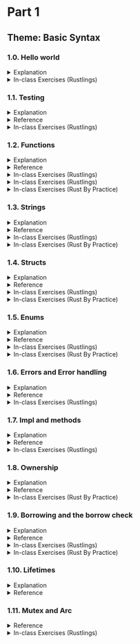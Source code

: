 # Part 1

## Theme: Basic Syntax

### 1.0. Hello world

<details>
<summary> Explanation </summary>
<div markdown="1"><blockquote>

```bash
cargo new rust-basic
```

위 명령어를 커맨드라인에 입력하면 Cargo가 rust-basic이라는 기본적인 Rust Scaffold 패키지를 생성합니다.

여기서 Cargo는 Rust의 패키지 매니저이자, 컴파일, 유닛 테스트 등의 기능을 제공해주는 아주 유용한 공식 어플리케이션입니다. Cargo의 기능에 대해 더 자세히 알고싶으신 분은 “[The Cargo Book](https://doc.rust-lang.org/cargo/)”을 참고해주세요.

```
rust-basic
├─ src
│  └─ main.rs
├─ target
│  └─ debug
├─ Cargo.toml
└─ Cargo.lock
```

새 패키지를 생성하면, 위와 같은 계층구조로 패키지가 생성됨을 확인할 수 있습니다.

아직 실행파일을 build하지 않았더라면, Cargo.lock과 target 폴더는 생성되지 않았을 것입니다. 여기서 위 구성요소 각각에 대해 가볍게 설명하겠습니다.

- src 폴더는 *.rs로 끝나는 소스 코드들을 보관하는 폴더입니다.
- target 폴더는 실행 파일을 빌드하면 그 결과가 저장되는 폴더입니다.
- Cargo.toml은 개발자가 디펜던시 등 패키지 정보에 대해 직접 작성하는 곳입니다.
    
    ```toml
    [package]
    name = "rust-basic"
    version = "0.1.0"
    edition = "2021"
    
    # See more keys and their definitions at https://doc.rust-lang.org/cargo/reference/manifest.html
    
    [dependencies]
    ```
    
    - [package] 밑에는 패키지 이름, 패키지의 버전, author 등이 있으며, edition은 사용하는 rust 언어의 버전을 의미합니다.
    - [dependencies]는 패키지가 사용하는 다른 라이브러리(crate)들의 이름과 버전을 적는 곳입니다.
    - 그 외 나머지는 개발 과정에서 차차 알게 될 것입니다.
- Cargo.lock은 Cargo.toml과 그 기능이 유사하나, 개발자가 manual하게 작성하는 것이 아닌 rust 컴파일러가 빌드 과정에서 자동적으로 생성되는 파일입니다. (더 자세한 내용은 다음 글들을 참고해주세요: [Cargo.toml vs Cargo.lock](https://doc.rust-lang.org/cargo/guide/cargo-toml-vs-cargo-lock.html), [Cargo.lock의 의의](https://doc.rust-lang.org/cargo/faq.html#why-do-binaries-have-cargolock-in-version-control-but-not-libraries))

    ![Untitled](https://user-images.githubusercontent.com/96561121/201534016-6d94d0f2-1c12-44f5-9ebc-f1ee0bb25f04.png)

rust-basic 폴더에서 `cargo run` 명령어를 입력하면 실행파일이 빌드되고, 위와 같이 “Hello, world!”가 출력됩니다.

```rust
fn main() {
    println!("Hello, world!");
}
```

src/main.rs 파일을 확인하면, `main()` 함수 안에 `println!` 매크로가 작성되어있는 것을 확인할 수 있습니다.  
이를 [Declarative macro](https://rinthel.github.io/rust-lang-book-ko/appendix-04-macros.html#%EC%9D%BC%EB%B0%98%EC%A0%81%EC%9D%B8-%EB%A9%94%ED%83%80%ED%94%84%EB%A1%9C%EA%B7%B8%EB%9E%98%EB%B0%8D%EC%9D%84-%EC%9C%84%ED%95%9C-macro_rules-%EB%A5%BC-%EC%82%AC%EC%9A%A9%ED%95%98%EB%8A%94-%EC%84%A0%EC%96%B8%EC%A0%81-%EB%A7%A4%ED%81%AC%EB%A1%9C)라고 부르는데, 자세한 것은 나중에 다시 이야기하겠습니다.  
지금은 `println!` 매크로가 안에 있는 문자열을 터미널에 출력한다 정도로만 이해하면 되겠습니다.

</blockquote></div></details>

<details>
<summary> In-class Exercises (Rustlings) </summary>
<div markdown="1"><blockquote> 

Complete rustlings “intro1, 2” exercises.

Boilerplate codes are stored in path below,  
`rustlings/exercises/intro/`

and you can verify your work by running `rustlings run intro1` command.
</blockquote></div></details>


### 1.1. Testing

<details>
<summary> Explanation </summary>
<div markdown="1"><blockquote>

다음으로는 Rust의 unit test에 대해 알아보겠습니다.

```bash
git clone https://github.com/boomlabs-web3/rust-basic.git
cd rust-basic
git checkout 1.1.0
```

**“1.0. Hello world”** 절에서 생성한 패키지에 아래 코드를 붙여도 좋고,  
또는 위 명령어를 입력하여 예제 코드를 받은 후에, 1.1.0 태그로 체크아웃하셔도 좋습니다.

```rust
// rust-basic/src/main.rs
#[test]
fn my_test() {
    assert!(true);
}

fn main() {
    println!("Hello, world!");
}
```

위와 같이 main함수 위에 테스트 코드를 작성해보겠습니다.

![Untitled 1](https://user-images.githubusercontent.com/96561121/201534051-cc0d7e6f-3612-46f0-b23a-7fff40f0f408.png)

그 후, `cargo test`를 터미널에 입력하면, 위와 같이 unit test가 한 개 통과하였다고 출력됩니다.

![Untitled 2](https://user-images.githubusercontent.com/96561121/201534066-a3a9f6ad-4066-4ad7-8161-db9a6f11ac6c.png)

참고로 VScode에 extension을 설치하여 사용하시면, 소스 코드에서 버튼을 눌러 테스트, 디버깅, 실행 등을 할 수도 있습니다. 

다시 소스 코드로 돌아가서, 

- `#[test]`는 procedural macro 중 [attribute macro](https://veykril.github.io/tlborm/proc-macros/methodical/attr.html)라 불리우는 것입니다.  
자세한 설명은 나중으로 넘기고, 이 macro가 하는 일은 컴파일러로 하여금 밑에 있는 함수(여기서는 `fn my_test()`)를 테스트 코드로 취급하도록 합니다.  
즉, `cargo run` 을 통해 실제 실행 파일을 빌드하고 실행할 때에는 무시하지만, `cargo test`를 통해 유닛테스트를 돌릴 때에는 위 테스트 코드를 돌려 테스트의 통과 여부를 출력해줍니다.  
- `assert!(true);`에서 `assert!`는 앞서 보았던 `println!`처럼 declarative macro 입니다.  
괄호 안에는 참 또는 거짓을 반환하는 expression이 들어가는데, 참인지를 assertion하는 기능입니다.  
테스트 코드 안의 `assert!` 매크로가 거짓을 뱉으면, 테스트는 실패합니다.
    
    ```rust
    #[test]
    fn my_test() {
    	let x = 1;
        assert!(x == 2);
    }
    ```
    
    위와 같이 false를 뱉는 expression을 넣고 테스트를 돌리면, cargo는 아래와 같이 test가 실패했고, 어디에서 실패했는지를 알려줍니다.
    
    ![Untitled 3](https://user-images.githubusercontent.com/96561121/201534083-ae18bf06-46b3-4e3c-a6da-54f93ece9b1f.png)

</blockquote></div></details>

<details>
<summary> Reference </summary>
<div markdown="1"> 

- [The Rust Programming Language](https://doc.rust-lang.org/book/ch11-01-writing-tests.html)
- [The Rust Reference](https://doc.rust-lang.org/reference/attributes/testing.html)
</div></details>

<details>
<summary> In-class Exercises (Rustlings) </summary>
<div markdown="1"><blockquote> 

Complete rustlings “tests1, 2, 3” exercises.

Boilerplate codes are stored in path below,  
`rustlings/exercises/tests/`

and you can verify your work by running `rustlings run tests1` command.
</blockquote></div></details>

### 1.2. Functions

<details>
<summary> Explanation </summary>
<div markdown="1"><blockquote>

다음은 Rust의 함수입니다.

```rust
// git checkout 1.2.0
// rust-basic/src/main.rs
fn greet(x: u64) {
    println!("Hello to number {}", x);
}

fn main() {
    greet(100);
}
```

위는 가장 기본적인 함수의 구성입니다. 이를 뜯어보면,  
`fn greet()`이라는 이름의 함수는 `x`라는 인자를 받습니다. 이 때, `x: u64`와 같이, 받는 인자의 타입을 명시해줘야 합니다.

`main`함수 안에서는 `greet(100)`과 같이 uint 64 타입의 100 값을 인자로 넘겨주어 `greet` 함수를 호출해줍니다.

이 함수는 아무런 값을 반환하지 않지만, 아래와 같이 반환하게 코드를 짤 수도 있습니다.

```rust
fn greet(x: u64) -> u64 {
    println!("Hello to number {}", x);
    return x;
}

fn main() {
    let a = greet(100);
    println!("{}", a);
}
```

만약 함수가 값을 반환한다면, `-> u64` 처럼, 반환하는 값의 타입도 명시해야 합니다.

```rust
fn greet(x: u64) -> u64 {
    println!("Hello to number {}", x);
    x
}
```

참고로 Rust에서는 위와 같이 return 문을 생략할 수도 있습니다.  
주의해야 할 점은 return문을 생략하려면, expression만 입력해야 합니다.

더 자세히 이야기하면, `return (expression);` 이것은 어떤 값(expression)을 반환하는 것을 실행하는 것이기 때문에 statement입니다. 따라서 ;(세미콜론)으로 끝맺음을 해야 합니다.  
만약, return문을 생략하고자 하면, 반환하고자 하는 expression만 입력해야 하기 때문에 ;(세미콜론)을 생략해야 합니다.

```rust
fn greet(x: u64) -> u64 {
    println!("Hello to number {}", x);
    x;
}
```

위와 같이 ;을 붙이면, statement은 아무런 값을 반환하지 않기 때문에 예상했던 return type (u64)과 실제 return되는 type이 다르다는 에러를 컴파일러가 뱉게 될 것입니다.  
return 문을 생략하여 사용한 코드도 많이 마주치게 될 것이므로, 익숙해지는 것이 좋습니다.

</blockquote></div></details>

<details>
<summary> Reference </summary>
<div markdown="1">

- [The Rust Programming Language](https://doc.rust-lang.org/book/ch03-03-how-functions-work.html)
</div></details>

<details>
<summary> In-class Exercises (Rustlings) </summary>
<div markdown="1"><blockquote>

Complete rustlings “variables 1, 2, 3, 4, 5, 6” exercises.

Boilerplate codes are stored in path below,  
`rustlings/exercises/variables/`

and you can verify your work by running `rustlings run variables1` command.
</blockquote></div></details>

<details>
<summary> In-class Exercises (Rustlings) </summary>
<div markdown="1"><blockquote> 

Complete rustlings “functions 1, 2, 3, 4, 5” exercises.

Boilerplate codes are stored in path below,  
`rustlings/exercises/fuctions/`

and you can verify your work by running `rustlings run functions1` command.
</blockquote></div></details>

<details>
<summary> In-class Exercises (Rust By Practice) </summary>
<div markdown="1">

- [Functions](https://practice.rs/basic-types/functions.html)
</div></details>

### 1.3. Strings

<details>
<summary> Explanation </summary>
<div markdown="1"><blockquote>

다음은 Rust의 `String` 타입에 대해 이야기해보겠습니다.

```rust
// git checkout 1.3.2
// rust-basic/src/main.rs
fn greet(x: String) {
    println!("Hello to {}", x);
}

fn main() {
    let greeting: &str = "Hello, world!";
    let my_greeting: String = "Hello, world!".to_string();
    greet(my_greeting);
}
```

Rust에는 문자열을 처리하는 타입이 `&str`과 `String`이 있습니다. 이 둘의 차이에 대해서는 아래 Reference의 문서들을 정독해주시길 바랍니다.
간략하게 요약하자면 아래와 같습니다.

- `&str`: 스트링 슬라이스라고도 불리우는데, 스택 또는 힙 메모리 어딘가에 저장되어 있는 값을 pointing합니다. 여기서 `&`기호는 참조자를 의미하는데, 이에 대해서는 뒤에서 더 자세히 설명하겠습니다.  
`&str`은 컴파일 타임에 값이 결정되는 값으로, 정적인 값입니다. 즉, 런타임에서 값이 바뀌지 않으며, binary executable에 하드코딩됩니다.
- `String`: 힙 메모리에 저장되는 값이며, vector type과 유사합니다.
    
    ```rust
    #[derive(PartialOrd, Eq, Ord)]
    #[cfg_attr(not(test), rustc_diagnostic_item = "String")]
    #[stable(feature = "rust1", since = "1.0.0")]
    pub struct String {
        vec: Vec<u8>,
    }
    ```
    
    실제 std library의 소스 코드를 참고하면 위와 같습니다.  
    `String`은 런타임에서 문자열의 크기가 동적으로 변할 수 있는 상황 - 예를 들면, CLI 어플리케이션에서 argument로 문자열을 받는 상황 - 을 위해 만들어진 타입입니다.  
    즉 이를 위해 얼마나 많은 메모리를 할당해주어야 하는지 컴파일러는 모르기 때문에, `String`은 힙메모리 저장이 강제됩니다.

</blockquote></div></details>

<details>
<summary> Reference </summary>
<div markdown="1">

- [The Rust Programming Language](https://doc.rust-lang.org/book/ch04-01-what-is-ownership.html?highlight=String#the-string-type)
- [The Rust Programming Language](https://doc.rust-lang.org/book/ch08-02-strings.html#what-is-a-string)
</div></details>

<details>
<summary> In-class Exercises (Rustlings) </summary>
<div markdown="1"> <blockquote> 

Complete rustlings “strings 1, 2, 3, 4” exercises.

Boilerplate codes are stored in path below,

`rustlings/exercises/strings/`

and you can verify your work by running `rustlings run strings1` command.
</blockquote></div></details>

<details>
<summary> In-class Exercises (Rust By Practice) </summary>
<div markdown="1">

- [String](https://practice.rs/collections/string.html)
</div></details>

### 1.4. Structs

<details>
<summary> Explanation </summary>
<div markdown="1"><blockquote>

Rust의 Struct(구조체)는 다른 언어의 Class와 유사한 개념입니다.

```rust
// git checkout 1.4.0
// rust-basic/src/main.rs
struct Employee {
    name: String,
    id: u64,
}

fn main() {
    let employee = Employee {
        name: "John".to_string(),
        id: 101,
    };
    println!("{}", employee.name);
}
```

먼저, Rust의 구조체는 `struct` 키워드를 사용하여 선언합니다. 위 코드블록에서 `struct Employee`입니다.  
그 아래에는 구조체의 각 구성요소들(field)을 명명하고, 각 구성요소의 데이터 타입도 선언합니다.

이후 선언한 구조체를 사용하기 위해, 각 field의 값을 명시한 인스턴스를 생성합니다. 위 코드블록에서는 `employee`입니다.  
* 여기서, Rust의 일반적인 코딩 컨벤션은 struct, enum, trait 등의 구조 타입들을 명명할 때에는 CamelCase를 사용하고, 변수나 해당 구조 타입의 인스턴스를 명명할 때에는 snake_case를 사용합니다. (관련 내용은 [API 가이드라인](https://rust-lang.github.io/api-guidelines/naming.html)을 참고해주세요.)

구조체 인스턴스 내부의 값에 접근을 하려면, `employee.name`과 같이 점 표기법을 이용하여 접근합니다. 

</blockquote></div></details>

<details>
<summary> Reference </summary>
<div markdown="1">

- [The Rust Programming Language](https://doc.rust-lang.org/book/ch05-01-defining-structs.html)
- [The Rust Reference](https://doc.rust-lang.org/reference/items/structs.html)
</div></details>

<details>
<summary> In-class Exercises (Rustlings) </summary>
<div markdown="1"> <blockquote> 

Complete rustlings “structs 1, 2” exercises.

Boilerplate codes are stored in path below,

`rustlings/exercises/structs/`

and you can verify your work by running `rustlings run structs1` command.
</blockquote></div></details>

<details>
<summary> In-class Exercises (Rust By Practice) </summary>
<div markdown="1">

- [Struct](https://practice.rs/compound-types/struct.html)
</div></details>

### 1.5. Enums

<details>
<summary> Explanation </summary>
<div markdown="1"><blockquote>

```rust
// git checkout 1.5.0
// rust-basic/src/main.rs
enum IsTrue {
    True(u64),
    False,
}

fn main() {
    let my_value = IsTrue::True(100);

    match my_value {
        IsTrue::True(x) => println!("True {}", x),
        IsTrue::False => println!("False"),
    }
}
```

Enum 타입은 enumeration의 준말입니다. 다른 프로그래밍 언어를 사용하시던 분이라면 익숙하실 수도 있을텐데요.

Rust의 enum 타입은 내부의 field 값의 타입을 여러가지 중 하나로 강제해야 하는 경우에 사용됩니다.  
예를 들면 위 예제에서 `my_value`는 `IsTrue::True(u64)` 또는 `IsTrue::False` 중 하나의 타입만 가질 수 있는 것이죠.

또한 타입 내부에 다른 데이터 타입을 실을 수도 있습니다. 여기에는 `u64`, `bool` 등과 같은 기본 데이터 타입 뿐만 아니라, `String`, `Vec` 등과 같은 `struct` 타입, `enum` 타입도 넣을 수 있습니다.

Enum 타입은 [`match`](https://rinthel.github.io/rust-lang-book-ko/ch06-02-match.html) 연산자와 [`if let`](https://rinthel.github.io/rust-lang-book-ko/ch06-03-if-let.html) 연산자를 이용하여 다룰 수 있습니다. 각 연산자의 특성은 링크로 걸어둔 Rust 교과서를 참고해주시길 바랍니다. 간단하게 `match`의 경우엔 보통 enum 타입으로 만들어지는 여러 갈래의 분기점을 모두 다뤄야할 때 사용됩니다. `if let` 문법의 경우에는 enum 타입으로 만들어지는 여러 갈래 중, 한 갈래를 더 특정지어서 다루고 나머지는 무시해도 될 때, 코드를 더 간결하게 작성하고 싶을 때 이용합니다.

위 예시에서는 `match`를 이용하여 다루고 있습니다.  
`IsTrue::True(x) => println!("True {}", x),` 는 `my_value`의 enum 타입이 `IsTrue::True(_)`일 때, `True()`안에 있는 값을 꺼내어 출력하겠다는 의미입니다. 여기서 underscore(`_`)는 rust에서 어떤 값이 와도 상관없이, 그 값을 무시하고 처리하고 싶을 때 사용합니다.

`IsTrue::True(100) => println!("True {}", x),`와 같이, `my_value` 의 `True()`가 싣고 있는 특정 데이터 만을 다룰 수도 있습니다.

```rust
let my_value = IsTrue::True(100);

match my_value {
    IsTrue::True(50) => println!("True 50"),
    IsTrue::True(_) => println!("Not True"),
    IsTrue::False => println!("False"),
}
```

예를 들면 위와 같이 코드를 짜면, “Not True”가 출력됩니다.

```rust
let my_value = IsTrue::True(100);

match my_value {
    IsTrue::True(50) => println!("True 50"),
    IsTrue::False => println!("False"),
    _ => println!("Not True"),
}
```

또는 위와 같이 다룰 수도 있습니다.

여기서 match 연산자는 위에서 부터 실행을 합니다. 그 말은,

```rust
let my_value = IsTrue::False;

match my_value {
    IsTrue::True(50) => println!("True 50"),
    _ => println!("Not True"),
    IsTrue::False => println!("False"),
}
```

다시 [맨 처음의 `match` 예제](https://www.notion.so/Boom-Labs-Rust-1-6517b4b3ca354dc4bf3bef2bc3be7de0)로 돌아와서, 꼭 나머지 분기점을 다루지 않아도 된다면,

```rust
let my_value = IsTrue::True(100);

if let IsTrue::True(x) = my_value {
    println!("True {}", x);
}
```

위와 같이 `if let` 연산자를 이용할 수도 있습니다.

```rust
let my_value = IsTrue::True(50);

if let IsTrue::True(100) = my_value {
    println!("True");
} else if let IsTrue::True(x) = my_value {
    println!("True {}", x);
} else {
    println!("False");
}
```

`if let` 연산자는 `if` 문의 일종이기 때문에, 위와 같이 `else if` 및 `else`를 사용할 수도 있습니다.

Rust standard library에서 대표적으로 사용하는 Enum 타입으로는 `Option<T>`와 `Result<T, E>`가 있습니다. 
* 여기서 `T`나 `E`를 Generic type이라고 부르는데요, 이는 한 가지 데이터 타입이 아닌 여러 가지의 데이터 타입이 올 수 있는 경우에 처리하기 위한 타입입니다. 자세한 건 나중에 다시 다뤄보겠습니다.

```rust
pub enum Option<T> {
    None,
    Some(T),
}
```

[`Option<T>`](https://doc.rust-lang.org/std/option/enum.Option.html)는 Rust에서 null의 상황을 표현할 때 사용됩니다. Rust는 언어 기본적으로 null type을 지원하지 않기 때문에 enum을 이용하여 처리합니다. 

```rust
pub enum Result<T, E> {
    Ok(T),
    Err(E),
}
```

[`Result<T, E>`](https://doc.rust-lang.org/std/result/enum.Result.html)는 Rust에서 에러 처리를 위해 사용되는 enum 타입입니다.

</blockquote></div></details>

<details>
<summary> Reference </summary>
<div markdown="1">

- [The Rust Programming Language](https://doc.rust-lang.org/book/ch06-01-defining-an-enum.html)
- [The Rust Reference](https://doc.rust-lang.org/reference/items/enumerations.html)
</div></details>

<details>
<summary> In-class Exercises (Rustlings) </summary>
<div markdown="1"> <blockquote> 

Complete rustlings “enums 1, 2, 3” exercises.

Boilerplate codes are stored in path below,

`rustlings/exercises/enums/`

and you can verify your work by running `rustlings run enums1` command.
</blockquote></div></details>

<details>
<summary> In-class Exercises (Rust By Practice) </summary>
<div markdown="1">

- [Match, if let](https://practice.rs/pattern-match/match-iflet.html)
</div></details>

### 1.6. Errors and Error handling

<details>
<summary> Explanation </summary>
<div markdown="1"><blockquote>

```rust
// git checkout 1.6.0
// rust-basic/src/main.rs
use std::error::Error;

fn process() -> Result<String, Box<dyn Error>> {
    Ok("Hello, world!".to_string())
}

fn main() -> Result<(), Box<dyn Error>> {
    let result = process();

    match result {
        Ok(s) => println!("{}", s),
        Err(e) => println!("Error: {}", e),
    }

    println!("{}", process()?);

    Ok(())
}
```

위의 절에서 말했듯이, Rust에서 에러를 처리하기 위해서는 `Result<T, E>` enum을 사용합니다.

여기서 `Result<T, E>` enum 내부의 에러와 관련된 Generic 타입을 보면, `Box<dyn Error>`라 써져있는 것을 확인할 수 있습니다. [`Box<T>`](https://rinthel.github.io/rust-lang-book-ko/ch15-01-box.html)는 struct 타입으로 힙에 있는 데이터를 가리키는 스마트 포인터입니다. 그 말은 `Box<>`로 감싸고 있는 타입은 항상 힙메모리에 저장되는 것이죠.

[`dyn`](https://doc.rust-lang.org/std/keyword.dyn.html) 키워드는 dynamically dispatched의 준말입니다. `dyn` 키워드는 Trait 타입을 수식하는 키워드인데요, 수식하는 Trait을 dynamically dispatched하도록 만듭니다. 

`Box` 및 `dyn`과 관련해서는 Part 2의 Polymorphism 세션에서 더 자세히 다루도록 하겠습니다.

여기서는 `Error` Trait을 소개하고자 이야기를 꺼냈습니다. Trait에 대한 자세한 내용은 Part 2에서 다루지만, 가볍게 소개하자면, 여러 타입들이 공통적으로 갖는 동작에 대하여 추상화하도록 해줍니다. Java의 interface나, c++의 abstract class와 유사한 기능을 합니다.

[`Error` trait](https://doc.rust-lang.org/nightly/core/error/trait.Error.html)은 에러를 핸들링하는 데에 필요한 공통 동작들을 추상화한 trait입니다.  
여기서는, `Result<T, E>` enum 타입 안의 `Err()` 타입에 씌워져있는 에러들이 `Error` trait으로 정의된다는 것이죠.

</blockquote></div></details>

<details>
<summary> Reference </summary>
<div markdown="1">

- [The Rust Programming Language](https://doc.rust-lang.org/book/ch09-02-recoverable-errors-with-result.html)
</div></details>

<details>
<summary> In-class Exercises (Rustlings) </summary>
<div markdown="1"> <blockquote> 

Complete rustlings “errors 1, 2, 3, 4, 5, 6” exercises.

Boilerplate codes are stored in path below,

`rustlings/exercises/error_handling/`

and you can verify your work by running `rustlings run errors1` command.
</blockquote></div></details>

### 1.7. Impl and methods

<details>
<summary> Explanation </summary>
<div markdown="1"><blockquote>

```rust
// git checkout 1.7.0
// rust-basic/src/main.rs
use std::error::Error;

struct Employee {
    name: String,
    id: u64,
}

impl Employee {
    fn new_from_default() -> Employee {
        Employee {
            name: "default".to_string(),
            id: 100,
        }
    }

    fn new(name: String, id: u64) -> Employee {
        Employee { name, id }
    }
}

fn main() -> Result<(), Box<dyn Error>> {
    let employee = Employee::new_from_default();
    let employee2 = Employee::new("John".to_string(), 101);

    println!("{} {}", employee.name, employee.id);
    println!("{} {}", employee2.name, employee2.id);

    Ok(())
}
```

`impl` 키워드는 `Struct` 또는  `Trait` 타입의 공유 동작을 구현할 때 사용됩니다.  
위의 코드 예시에서는, `Employee` struct를 갖는 인스턴스들이 `new_from_default` 또는 `new` 메소드에 접근할 수 있도록 구현되어 있습니다.

각각의 공유 메소드는 인스턴스를 초기화시키는 데에 사용되는 메소드입니다.

이에 대해 더 자세한 예시는 아래 Reference 문서들을 확인해보시길 바랍니다.

</blockquote></div></details>

<details>
<summary> Reference </summary>
<div markdown="1">

- [The Rust Programming Language](https://doc.rust-lang.org/book/ch05-03-method-syntax.html)
- [The Rust Reference](https://doc.rust-lang.org/reference/items/implementations.html)
</div></details>

<details>
<summary> In-class Exercises (Rustlings) </summary>
<div markdown="1"> <blockquote> 

Complete rustlings “structs 3” exercises.

Boilerplate codes are stored in path below,

`rustlings/exercises/structs/`

and you can verify your work by running `rustlings run structs3` command.
</blockquote></div></details> 

### 1.8. Ownership

<details>
<summary> Explanation </summary>
<div markdown="1"><blockquote>

Ownership, Borrowing, Lifetime은 Rust의 꽃과도 같은 개념입니다. Rust는 Gabage collector가 없지만, 이러한 개념을 통해 Rust 개발자가 메모리 누수에 깊이 고민하지 않더라도 메모리 안정성을 보장해줍니다. (적어도 컴파일이 되는 코드에 한해서)

이에 대해 더 자세한 예시는 아래 Reference에 링크걸어둔 Rust 교과서에 도표와 함께 잘 이해할 수 있도록 서술하고 있으니, 이 부분(1.8 절부터 1.10 절까지)은 꼭 교과서를 정독하길 바랍니다.

```rust
// rust-basic/src/main.rs
fn main() {
    let x = 10;
    let y = x;

    let s1 = String::from("hello");
    let s2 = s1;

    let a = x;
    let b = s1;
}
```

위 코드를 실행시키면 에러가 발생합니다.

하지만 마지막 라인을 `// let b = s1;` 와 같이 주석처리를 해버리면, 정상적으로 동작함을 확인할 수 있습니다.

이 부분에 대해 의아하게 느껴질 수 있을텐데요, 한번 컴파일러가 뱉는 에러 코드를 확인해보겠습니다.

![Untitled 4](https://user-images.githubusercontent.com/96561121/201534113-9b6fc78e-df27-40bb-9e76-f802d7bae740.png)

보시면, 6번 라인에서 `s1`의 값이 `s2` 변수로 move되었는데, 9번 라인에서 이미 이동된 `s1`의 값을 사용하려고 했기 때문에 에러가 생겼다고 말하고 있습니다.

즉, `s1`이 갖고 있던 데이터 값에 대한 소유권이 `s2`에게로 이동(move)된 것입니다.  
포인터 개념에 익숙한 사람들의 경우엔 `s1`은 힙 메모리의 어딘가에 저장되어 있는 실제 문자열 값의 주소를 Pointing하고 있는데, 그 메모리 주소 값이 `s2`로 이동되었다고 이해할 수 있습니다.  
(이 부분은 Rust 교과서의 도표가 잘 설명하고 있기 때문에 꼭 교과서를 읽어주세요)

다만 `let a = x;` 처럼, `String` 타입이 아닌 `u64` 타입의 값의 경우엔 문제가 생기지 않았는데요.  
바로 이 부분에서 스택에 저장되는 데이터와 힙에 저장되는 데이터의 처리가 다름을 알 수 있습니다.

컴파일 타임에 할당해줘야 할 메모리의 크기가 정해지지 않는 데이터 타입들은 힙 메모리에 저장이 강제됩니다. `String` 타입이 그 예시인데, 런타임동안 구동되면서 동적으로 크기가 변하기 때문입니다.  
이러한 동적으로 변하는 타입의 경우, 실제 변수가 저장하고 있는 값은 힙 메모리 상에 존재하는 데이터의 메모리 주소입니다. 이 때 `let s2 = s1;`처럼, 다른 변수에 할당시키면, `s1`가 저장하고 있던 메모리 주소의 값이 `s2`으로 이동하는 것이죠.

`move`는 다른 언어에서의 포인터가 저장하고 있는 메모리 주소를 그대로 복사하는 `shallow copy` 와 유사한데요. 다만, 타 언어에서는 포인터의 주소를 복사한 후에 이전 포인터의 값도 그대로 접근이 가능한 반면, Rust는 이전 포인터는 무효화시키기 때문에 `move`라고 표현합니다.

`u64`와 같이 그 크기가 컴파일 타임에 결정되는 타입들은 스택 메모리에 저장됩니다. 이 스택 메모리에 저장되는 타입의 경우, (스택 메모리 특성 상) 데이터 값에 접근하는 것이 빠르기 때문에, 복사가 빠르게 이루어질 수 있습니다. 즉, `shallow copy`와 `deep copy`의 차이가 없습니다. 따라서 이러한 유형의 데이터 타입의 유형은 컴파일러가 `move`로 처리하지 않고, `copy`로 처리합니다.

힙 메모리에 저장되는 데이터도 다른 언어에서 처럼, 메모리에 저장되어 있는 데이터를 그대로 복사하여 새로운 메모리에 저장하는 `deep copy`를 수행할 수 있습니다.

```rust
// rust-basic/src/main.rs
fn main() {
    let x = 10;
    let y = x;

    let s1 = String::from("hello");
    let s2 = s1.clone();

    let a = x;
    let b = s1;
}
```

위 예시가 `.clone()`을 통해 `deep copy`를 하는 예시입니다.  
이 경우에는 `s1`이 저장하고 있는 메모리 주소가 `move`되지 않고, 메모리의 데이터를 그대로 복제한 후, `s2`에는 새로 복제한 메모리 데이터를 저장하기 때문에, `s1`값에 접근하더라도 컴파일 에러가 생기지 않습니다.

</blockquote></div></details>

<details>
<summary> Reference </summary>
<div markdown="1">

- [The Rust Programming Language](https://doc.rust-lang.org/book/ch04-01-what-is-ownership.html)
</div></details>

<details>
<summary> In-class Exercises (Rust By Practice) </summary>
<div markdown="1">

- [Ownership](https://practice.rs/ownership/ownership.html)
</div></details>

### 1.9. Borrowing and the borrow check

<details>
<summary> Explanation </summary>
<div markdown="1"><blockquote>

위 **1.8 절**의 예시에서, `.clone()`을 통해 `deep copy`를 하는 것 외에도, 값을 여러 변수에 넘겨주는 방법이 있습니다. 

```rust
// rust-basic/src/main.rs
fn main() {
    let x = 10;
    let y = x;

    let s1 = String::from("hello");
    let s2 = &s1;

    let a = x;
    let b = &s1;
    println!("{} {} {}", s1, s2, b);
}
```

이는 `s1`을 pointing하는 새로운 참조자를 만드는 것입니다.  
이 부분 역시 교과서에서 도표를 통해 잘 설명하고 있기 때문에, **[아래 Reference 문서](https://rinthel.github.io/rust-lang-book-ko/ch04-02-references-and-borrowing.html)를** 정독 부탁드립니다.

참조자 및 가변 참조자 관련한 내용은 해당 문서에서 좋은 예제와 함께 잘 설명하고 있으니 생략하겠습니다.

```rust
use std::error::Error;

struct Employee {
    name: String,
    id: u64,
}

impl Employee {
    fn new_from_default() -> Employee {
        Employee {
            name: "default".to_string(),
            id: 100,
        }
    }

    fn new(name: String, id: u64) -> Employee {
        let employee = Employee { name, id };

        // println!("{}", name); // error[E0382]: borrow of moved value: `name`
        return employee;
    }

    fn name(&self) -> &str {
        &self.name
    }

    fn id(&self) -> u64 {
        self.id
    }
}

// &Employee is borrowed here
fn borrow_thing(employee: &Employee) {
    println!("borrowed: {}", employee.name);
} // borrowed &Employee is dropped here

fn main() -> Result<(), Box<dyn Error>> {
    let employee = Employee::new_from_default();
    let employee2 = Employee::new("John".to_string(), 101);

    borrow_thing(&employee);

    println!("{} {}", employee.name(), employee.id());
    println!("{} {}", employee2.name, employee2.id);

    Ok(())
}
```

잠시 우리가 만들던 예제 코드로 다시 돌아오겠습니다. `git checkout 1.9.0`을 입력하면 위와 같은 코드가 작성되어 있을 것입니다.

위 코드에서, `Employee` struct 안의 `name` 필드를 빌려와서 return하는 `name(&self)` 메소드와 유사한 기능의 `id(&self)` 메소드가 구현되어 있습니다.

</blockquote></div></details>

<details>
<summary> Reference </summary>
<div markdown="1">

- [The Rust Programming Language](https://doc.rust-lang.org/book/ch04-02-references-and-borrowing.html)
</div></details>

<details>
<summary> In-class Exercises (Rustlings) </summary>
<div markdown="1"> <blockquote> 

Complete rustlings “move_semantics 1, 2, 3, 4, 5, 6” exercises.

Boilerplate codes are stored in path below,

`rustlings/exercises/move_semantics/`

and you can verify your work by running `rustlings run move_semantics1` command.
</blockquote></div></details>

<details>
<summary> In-class Exercises (Rust By Practice) </summary>
<div markdown="1">

- [Reference and Borrowing](https://practice.rs/ownership/borrowing.html)
</div></details>

### 1.10. Lifetimes

<details>
<summary> Explanation </summary>
<div markdown="1"><blockquote>

위 코드의 `fn borrow_thing(employee: &Employee)` 함수를 고쳐보겠습니다. 위 코드는 Lifetime에 대한 내용이 생략되어 있는데, 생략된 내용을 상세히 풀자면 아래와 같습니다.

```rust
fn borrow_thing<'a>(employee: &'a Employee) -> &'a String {
    &employee.name
} 
```

Lifetime은 참조자가 유효한 scope를 표시해주는 지시자입니다.  
이에 대한 필요성을 알아보기 위해 아래와 같이 코드를 조금 변형해보겠습니다.

```rust
fn borrow_thing(one: &Employee, two: &Employee, boolean: bool) -> &String {
    if boolean {
        &one.name
    } else {
        &two.name
    }
}

fn main() -> Result<(), Box<dyn Error>> {
    let employee = Employee::new_from_default();
    let employee2 = Employee::new("John".to_string(), 101);

    let name = borrow_thing(&employee, &employee2, true);

    println!("{} {} {}", name, employee.name(), employee.id());
    println!("{} {}", employee2.name, employee2.id);

    Ok(())
}
```

두 개의 `Employee` struct와 하나의 `bool` 을 받고, `bool` 의 값에 따라 인자로 받은 `Employee` struct 중에서 하나를 return하는 함수입니다.

![Untitled 5](https://user-images.githubusercontent.com/96561121/201534136-fec0e9ba-fe62-4fe9-ae4f-16830f6e95a9.png)

문제가 없어보이는 이 코드는 위와 같은 컴파일 에러를 표시합니다.

```rust
fn borrow_thing<'a, 'b>(one: &'a Employee, two: &'b Employee, boolean: bool) -> &'? String {
    if boolean {
        &one.name
    } else {
        &two.name
    }
}
```

이 코드 중 Lifetime이 생략된 부분을 보여주자면, 위와 같은 코드 형태가 될 것입니다. 문제는 여기서, 반환받는 타입의 참조자의 Lifetime은 bool값에 따라 `'a`가 될 수도, `'b`가 될 수도 있습니다.

Rust에서 각각의 참조자들이 어느 Scope에서 유효한지 명시하는 것은 댕글링 참조자를 피하기 위해 상당히 중요합니다. 

```rust
fn borrow_thing<'a>(one: &'a Employee, two: &'a Employee, boolean: bool) -> &'a String {
    if boolean {
        &one.name
    } else {
        &two.name
    }
}
```

컴파일러가 추천한 위 방식대로 코드를 짠 후, 돌리면 문제없이 코드가 실행됨을 알 수 있습니다.

여기서 참조자의 Lifetime을 `'a`로 통일하는 것은, `one`과 `two`, 그리고 return 값까지 모두 최소한 `'a`만큼의 Lifetime을 갖음을 보장한다는 계약입니다.

즉, `'a`는 `one`과 `two`의 Lifetime scope중 겹치는 영역이고, 적어도 return 타입은 이 영역에서는 유효하다는 의미입니다.

</blockquote></div></details>

<details>
<summary> Reference </summary>
<div markdown="1">

- [The Rust Programming Language](https://doc.rust-lang.org/book/ch10-03-lifetime-syntax.html)
</div></details>

### 1.11. Mutex and Arc

<details>
<summary> Reference </summary>
<div markdown="1">

- [The Rust Programming Language](https://doc.rust-lang.org/book/ch16-03-shared-state.html)
- [The Rust Programming Language](https://doc.rust-lang.org/book/ch15-00-smart-pointers.html#smart-pointers)
- [std::sync::atomic - Rust](https://doc.rust-lang.org/std/sync/atomic/)
- [Arc in std::sync - Rust](https://doc.rust-lang.org/std/sync/struct.Arc.html)
</div></details>

<details>
<summary> In-class Exercises (Rustlings) </summary>
<div markdown="1"> <blockquote> 

Complete rustlings “arc 1” exercises.

Boilerplate codes are stored in path below,

`rustlings/exercises/standard_library_types/`

and you can verify your work by running `rustlings run arc1` command.
</blockquote></div></details>
